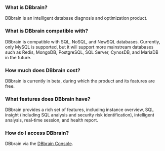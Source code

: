 ### What is DBbrain?
DBbrain is an intelligent database diagnosis and optimization product.

### What is DBbrain compatible with?
DBbrain is compatible with SQL, NoSQL, and NewSQL databases. Currently, only MySQL is supported, but it will support more mainstream databases such as Redis, MongoDB, PostgreSQL, SQL Server, CynosDB, and MariaDB in the future.

### How much does DBbrain cost?
DBbrain is currently in beta, during which the product and its features are free.

### What features does DBbrain have?
DBbrain provides a rich set of features, including instance overview, SQL insight (including SQL analysis and security risk identification), intelligent analysis, real-time session, and health report.

### How do I access DBbrain?
DBbrain via the [DBbrain Console](https://console.cloud.tencent.com/cdb).
